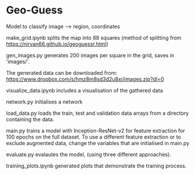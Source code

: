 # Geo-Guess
Model to classify image --> region, coordinates

make_grid.ipynb splits the map into 88 squares (method of splitting from https://nirvan66.github.io/geoguessr.html) 

gen_images.py generates 200 images per square in the grid, saves in 'images/'.

The generated data can be downloaded from:
https://www.dropbox.com/s/hmz8m8sd3d2u8xj/images.zip?dl=0

visualize_data.ipynb includes a visualisation of the gathered data

network.py initialises a network 

load_data.py loads the train, test and validation data arrays from a directory containing the data.

main.py trains a model with Inception-ResNet-v2 for feature extraction for 100 epochs on the full dataset. To use a different feature extraction or to exclude augmented data, change the variables that are initialised in main.py <br />

evaluate.py evalautes the model, (using three different approaches).

training_plots.ipynb generated plots that demonstrate the training process.

